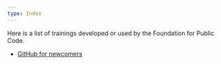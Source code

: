 ```yaml
---
type: Index
---
```


Here is a list of trainings developed or used by the Foundation for Public Code.
* [GitHub for newcomers](github-for-newcomers.md)
